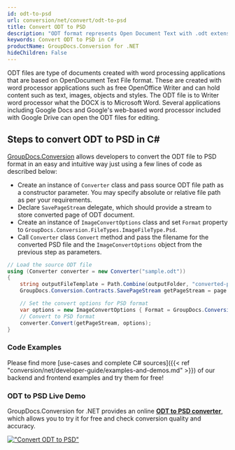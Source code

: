 ```yaml
---
id: odt-to-psd
url: conversion/net/convert/odt-to-psd
title: Convert ODT to PSD
description: "ODT format represents Open Document Text with .odt extension. Learn how to convert ODT to PSD file programmatically in C# language using GroupDocs.Conversion for .NET library."
keywords: Convert ODT to PSD in C#
productName: GroupDocs.Conversion for .NET
hideChildren: False
---
```


ODT files are type of documents created with word processing applications that are based on OpenDocument Text File format. These are created with word processor applications such as free OpenOffice Writer and can hold content such as text, images, objects and styles. The ODT file is to Writer word processor what the DOCX is to Microsoft Word. Several applications including Google Docs and Google's web-based word processor included with Google Drive can open the ODT files for editing.

## Steps to convert ODT to PSD in C#

[GroupDocs.Conversion](https://products.groupdocs.com/conversion/net) allows developers to convert the ODT file to PSD format in an easy and intuitive way just using a few lines of code as described below:

* Create an instance of `Converter` class and pass source ODT file path as a constructor parameter. You may specify absolute or relative file path as per your requirements. 
* Declare `SavePageStream` delegate, which should provide a stream to store converted page of ODT document.
* Create an instance of `ImageConvertOptions` class and set `Format` property to `GroupDocs.Conversion.FileTypes.ImageFileType.Psd`.
* Call `Converter` class `Convert` method and pass the filename for the converted PSD file and the `ImageConvertOptions` object from the previous step as parameters.

```csharp
// Load the source ODT file
using (Converter converter = new Converter("sample.odt"))
{
    string outputFileTemplate = Path.Combine(outputFolder, "converted-page-{0}.psd");
    GroupDocs.Conversion.Contracts.SavePageStream getPageStream = page => new FileStream(string.Format(outputFileTemplate, page), FileMode.Create);

    // Set the convert options for PSD format
    var options = new ImageConvertOptions { Format = GroupDocs.Conversion.FileTypes.ImageFileType.Psd };   
    // Convert to PSD format
    converter.Convert(getPageStream, options);
}
```

### Code Examples

Please find more [use-cases and complete C# sources]({{< ref "conversion/net/developer-guide/examples-and-demos.md" >}}) of our backend and frontend examples and try them for free!

### ODT to PSD Live Demo

GroupDocs.Conversion for .NET provides an online [**ODT to PSD converter**](https://products.groupdocs.app/conversion/odt-to-psd), which allows you to try it for free and check conversion quality and accuracy.

[!["Convert ODT to PSD"](conversion/net/images/convert-to-psd/convert-odt-to-psd.png)](https://products.groupdocs.app/conversion/odt-to-psd)